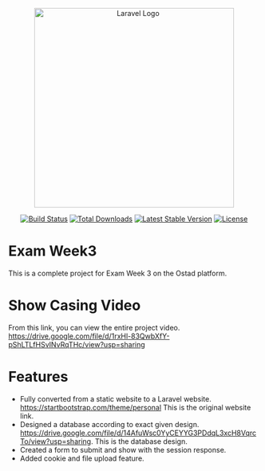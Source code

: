 <p align="center"><a href="https://laravel.com" target="_blank"><img src="https://raw.githubusercontent.com/laravel/art/master/logo-lockup/5%20SVG/2%20CMYK/1%20Full%20Color/laravel-logolockup-cmyk-red.svg" width="400" alt="Laravel Logo"></a></p>

<p align="center">
<a href="https://github.com/laravel/framework/actions"><img src="https://github.com/laravel/framework/workflows/tests/badge.svg" alt="Build Status"></a>
<a href="https://packagist.org/packages/laravel/framework"><img src="https://img.shields.io/packagist/dt/laravel/framework" alt="Total Downloads"></a>
<a href="https://packagist.org/packages/laravel/framework"><img src="https://img.shields.io/packagist/v/laravel/framework" alt="Latest Stable Version"></a>
<a href="https://packagist.org/packages/laravel/framework"><img src="https://img.shields.io/packagist/l/laravel/framework" alt="License"></a>
</p>



# Exam Week3
This is a complete project for Exam Week 3 on the Ostad platform.

# Show Casing Video
From this link, you can view the entire project video.
https://drive.google.com/file/d/1rxHl-83QwbXfY-pShLTLfHSvINvRqTHc/view?usp=sharing

# Features
* Fully converted from a static website to a Laravel website. https://startbootstrap.com/theme/personal This is the original website link.
* Designed a database according to exact given design. https://drive.google.com/file/d/14AfuWsc0YyCEYYG3PDdqL3xcH8VqrcTo/view?usp=sharing. This is the database design.
* Created a form  to submit and show with the session response.
* Added cookie and file upload feature.
